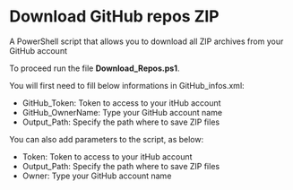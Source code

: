 # Download GitHub repos ZIP
A PowerShell script that allows you to download all ZIP archives from your GitHub account

To proceed run the file **Download_Repos.ps1**.

You will first need to fill below informations in GitHub_infos.xml:
- GitHub_Token: Token to access to your itHub account
- GitHub_OwnerName: Type your GitHub account name
- Output_Path: Specify the path where to save ZIP files

You can also add parameters to the script, as below:
- Token: Token to access to your itHub account
- Output_Path: Specify the path where to save ZIP files
- Owner: Type your GitHub account name
